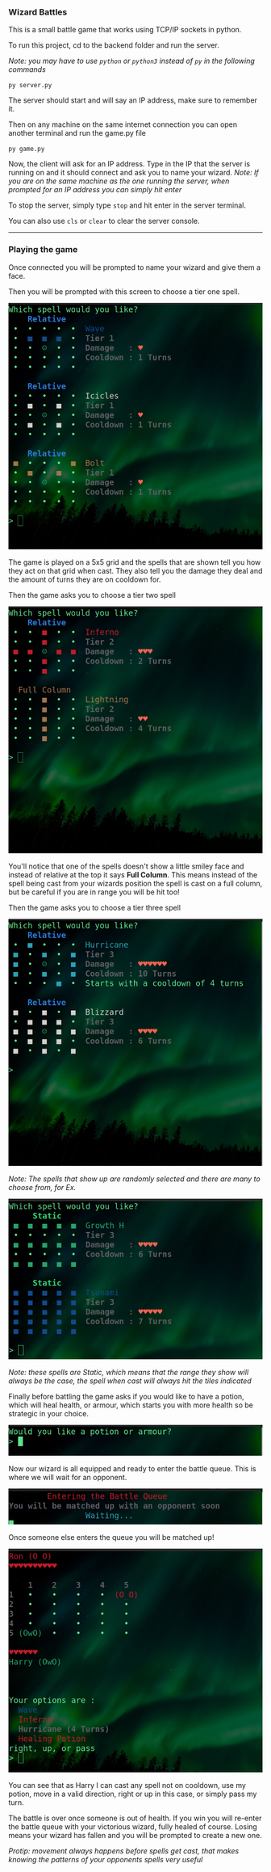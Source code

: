 ### Wizard Battles

This is a small battle game that works using TCP/IP sockets in python.

To run this project, cd to the backend folder and run the server.

*Note: you may have to use `python` or `python3` instead of `py` in the following commands*

```
py server.py
```

The server should start and will say an IP address, make sure to remember it.

Then on any machine on the same internet connection you can open another terminal and run the game.py file

```
py game.py
```

Now, the client will ask for an IP address.
Type in the IP that the server is running on and it should connect and ask you to name your wizard.
*Note: If you are on the same machine as the one running the server, when prompted for an IP address you can simply hit enter*

To stop the server, simply type `stop` and hit enter in the server terminal.

You can also use `cls` or `clear` to clear the server console.

---

### Playing the game

Once connected you will be prompted to name your wizard and give them a face.

Then you will be prompted with this screen to choose a tier one spell.

![Tier one spell choice](images/spell-choice-1.png)

The game is played on a 5x5 grid and the spells that are shown tell you how they act on that grid when cast.
They also tell you the damage they deal and the amount of turns they are on cooldown for.

Then the game asks you to choose a tier two spell

![Tier two spell choice](images/spell-choice-2.png)

You'll notice that one of the spells doesn't show a little smiley face and instead of relative at the top it says **Full Column**.
This means instead of the spell being cast from your wizards position the spell is cast on a full column, but be careful if you are in range you will be hit too!

Then the game asks you to choose a tier three spell

![Tier three spell choice](images/spell-choice-3.png)

*Note: The spells that show up are randomly selected and there are many to choose from, for Ex.*

![Tier three spell choice but with different spells](images/spell-choice-3-alt.png)

*Note: these spells are Static, which means that the range they show will always be the case, the spell when cast will always hit the tiles indicated*

Finally before battling the game asks if you would like to have a potion, which will heal health, or armour, which starts you with more health so be strategic in your choice.

![prompt asking if you want potion or armour](images/potion-armour.png)

Now our wizard is all equipped and ready to enter the battle queue. This is where we will wait for an opponent.

![prompt saying you are in the battle queue](images/queue.png)

Once someone else enters the queue you will be matched up!

![battle screen with a 5x5 grid, Harry in the bottom left and Ron in the top right.](images/battle-start.png)

You can see that as Harry I can cast any spell not on cooldown, use my potion, move in a valid direction, right or up in this case, or simply pass my turn.

The battle is over once someone is out of health. If you win you will re-enter the battle queue with your victorious wizard, fully healed of course. Losing means your wizard has fallen and you will be prompted to create a new one. 

*Protip: movement always happens before spells get cast, that makes knowing the patterns of your opponents spells very useful*















